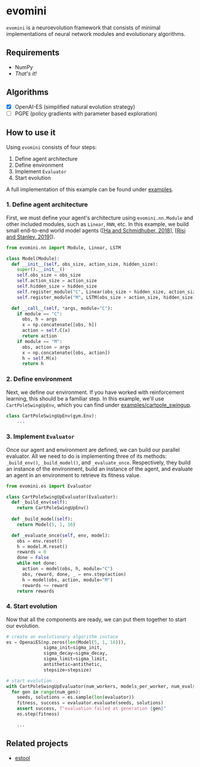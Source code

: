 # evomini
`evomini` is a neuroevolution framework that consists of minimal implementations of neural network modules and evolutionary algorithms. 

## Requirements
- NumPy
- _That's it!_

## Algorithms
- [x] OpenAI-ES (simplified natural evolution strategy)
- [ ] PGPE (policy gradients with parameter based exploration)

## How to use it
Using `evomini` consists of four steps:
1. Define agent architecture
2. Define environment
3. Implement `Evaluator`
4. Start evolution

A full implementation of this example can be found under [examples](https://github.com/jinyeom/evomini/tree/master/examples).

### 1. Define agent architecture
First, we must define your agent's architecture using `evomini.nn.Module` and other included modules, such as `Linear`, `RNN`, etc. In this example, we build small end-to-end world model agents ([[Ha and Schmidhuber, 2018](https://arxiv.org/abs/1803.10122)], [[Risi and Stanley, 2019](https://arxiv.org/abs/1906.08857)]).

```python
from evomini.nn import Module, Linear, LSTM

class Model(Module):
  def __init__(self, obs_size, action_size, hidden_size):
    super().__init__()
    self.obs_size = obs_size
    self.action_size = action_size
    self.hidden_size = hidden_size
    self.register_module("C", Linear(obs_size + hidden_size, action_size))
    self.register_module("M", LSTM(obs_size + action_size, hidden_size))

  def __call__(self, *args, module="C"):
    if module == "C":
      obs, h = args
      x = np.concatenate([obs, h])
      action = self.C(x)
      return action
    if module == "M":
      obs, action = args
      x = np.concatenate([obs, action])
      h = self.M(x)
      return h
```

### 2. Define environment
Next, we define our environment. If you have worked with reinforcement learning, this should be a familiar step. In this example, we'll use `CartPoleSwingUpEnv`, which you can find under [examples/cartpole_swingup](https://github.com/jinyeom/evomini/tree/master/examples/cartpole_swingup).

```python
class CartPoleSwingUpEnv(gym.Env):
    ...
```

### 3. Implement `Evaluator`
Once our agent and environment are defined, we can build our parallel evaluator. All we need to do is implementing three of its methods: `_build_env()`, `_build_model()`, and `_evaluate_once`. Respectively, they build an instance of the environment, build an instance of the agent, and evaluate an agent in an environment to retrieve its fitness value.

```python
from evomini.es import Evaluator

class CartPoleSwingUpEvaluator(Evaluator):
  def _build_env(self):
    return CartPoleSwingUpEnv()
  
  def _build_model(self):
    return Model(5, 1, 16)

  def _evaluate_once(self, env, model):
    obs = env.reset()
    h = model.M.reset()
    rewards = 0
    done = False
    while not done:
      action = model(obs, h, module="C")
      obs, reward, done, _ = env.step(action)
      h = model(obs, action, module="M")
      rewards += reward
    return rewards
```

### 4. Start evolution
Now that all the components are ready, we can put them together to start our evolution.

```python
# create an evolutionary algorithm instace
es = OpenaiES(np.zeros(len(Model(5, 1, 16))),
              sigma_init=sigma_init,
              sigma_decay=sigma_decay,
              sigma_limit=sigma_limit,
              antithetic=antithetic,
              stepsize=stepsize)

# start evolution
with CartPoleSwingUpEvaluator(num_workers, models_per_worker, num_evals, precision) as evaluator:
  for gen in range(num_gen):
    seeds, solutions = es.sample(len(evaluator))
    fitness, success = evaluator.evaluate(seeds, solutions)
    assert success, f"evaluation failed at generation {gen}"
    es.step(fitness)

    ...
```

## Related projects
- [estool](https://github.com/hardmaru/estool)

